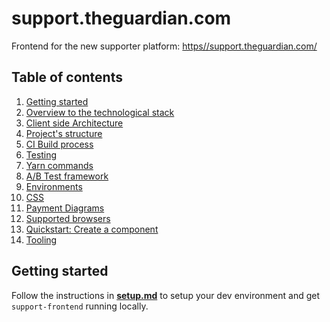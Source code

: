 
# support.theguardian.com

Frontend for the new supporter platform: [https//support.theguardian.com/](https//support.theguardian.com/)

## Table of contents

1. [Getting started](https://github.com/guardian/support-frontend/wiki/01.-Getting-Started-(Local-Setup))
2. [Overview to the technological stack](https://github.com/guardian/support-frontend/wiki/02.-Overview-of-the-Technology-Stack)
3. [Client side Architecture](https://github.com/guardian/support-frontend/wiki/03.-Client-side-Architecture)
4. [Project's structure](https://github.com/guardian/support-frontend/wiki/04.-Project-Structure) 
5. [CI Build process](https://github.com/guardian/support-frontend/wiki/05.-CI-Build-Process)
6. [Testing](https://github.com/guardian/support-frontend/wiki/06.-Testing)
7. [Yarn commands](https://github.com/guardian/support-frontend/wiki/07.-Yarn-Commands)
8. [A/B Test framework](https://github.com/guardian/support-frontend/wiki/08.-AB-Testing)
9. [Environments](https://github.com/guardian/support-frontend/wiki/09.-Environments)
10. [CSS](https://github.com/guardian/support-frontend/wiki/10.-CSS)
11. [Payment Diagrams](https://github.com/guardian/support-frontend/wiki/11.-Payments)
12. [Supported browsers](https://github.com/guardian/support-frontend/wiki/12.-Supported-Browsers)
13. [Quickstart: Create a component](https://github.com/guardian/support-frontend/wiki/13.-Quickstart:-Create-a-component)
14. [Tooling](https://github.com/guardian/support-frontend/wiki/14.-Tooling)


## Getting started

Follow the instructions in [**setup.md**](https://github.com/guardian/support-frontend/wiki/01.-Getting-Started-(Local-Setup)) to setup your dev environment and
get `support-frontend` running locally.
